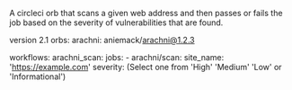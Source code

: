 A circleci orb that scans a given web address and then passes or fails the job based on the severity of vulnerabilities that are found.

  version 2.1
  orbs:
    arachni: aniemack/arachni@1.2.3
    
  workflows:
    arachni_scan:
      jobs:
        - arachni/scan:
            site_name: 'https://example.com'
            severity: (Select one from 'High' 'Medium' 'Low' or 'Informational')
